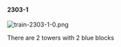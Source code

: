 #### 2303-1
![train-2303-1-0.png](https://github.com/lil-lab/nlvr/raw/master/nlvr/train/images/20/train-2303-1-0.png "train-2303-1-0.png")

There are 2 towers with 2 blue blocks